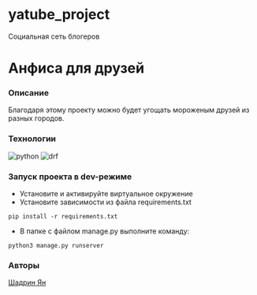 # yatube_project
Социальная сеть блогеров
# Анфиса для друзей
### Описание
Благодаря этому проекту можно будет угощать мороженым друзей из разных городов.
### Технологии
![python](https://user-images.githubusercontent.com/86766017/175810761-2a172f41-70a4-47d9-9c70-e645f018a5e4.svg)
![drf](https://user-images.githubusercontent.com/86766017/175810765-3c6dc2fd-9484-4487-beff-202db318fd56.svg)
### Запуск проекта в dev-режиме
- Установите и активируйте виртуальное окружение
- Установите зависимости из файла requirements.txt
```
pip install -r requirements.txt
``` 
- В папке с файлом manage.py выполните команду:
```
python3 manage.py runserver
```
### Авторы
[Шадрин Ян](https://github.com/Iankel86)
